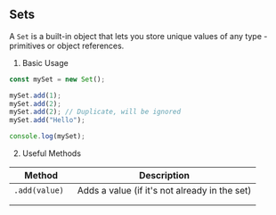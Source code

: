 ## Sets

A `Set` is a built-in object that lets you store unique values of any type - primitives or object references.

1. Basic Usage

```js
const mySet = new Set();

mySet.add(1);
mySet.add(2);
mySet.add(2); // Duplicate, will be ignored
mySet.add("Hello");

console.log(mySet);
```

2. Useful Methods

| Method         | Description                                   |
| -------------- | --------------------------------------------- |
| `.add(value) ` | Adds a value (if it's not already in the set) |
|                |                                               |
|                |                                               |
